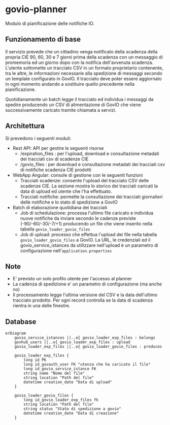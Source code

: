 # govio-planner

Modulo di pianificazione delle notifiche IO.

## Funzionamento di base

Il servizio prevede che un cittadino venga notificato della scadenza della propria CIE 90, 60, 30 e 7 giorni prima della scadenza con un messaggio di promemoria ed un giorno dopo con la notifica dell'avvenuta scadenza. L'utente sottomette un tracciato CSV in un formato proprietario contenente, tra le altre, le informazioni necessarie alla spedizione di messaggi secondo un template configurato in GovIO. Il tracciato deve poter essere aggiornato in ogni momento andando a sostituire quello precedente nella pianificazione.

Quotidianamente un batch legge il tracciato ed individua i messaggi da spedire producendo un CSV di alimentazione di GovIO che viene successivamente caricato tramite chiamata a servizi.

## Architettura

Si prevedono i seguenti moduli:


- Rest API: API per gestire le seguenti risorse
  - /expiration_files : per l'upload, download e consultazione metadati dei tracciati csv di scadenze CIE
  - /govio_files : per download e consultazione metadati dei tracciati csv di notifiche scadenza CIE prodotti
- WebApp Angular: console di gestione con le seguenti funzioni
  - Tracciati scadenze: consente l'upload del tracciato CSV delle scadenze CIE. La sezione mostra lo storico dei tracciati caricati  la data di upload ed utente che l'ha effettuato.
  - Tracciati notifiche: permette la consultazione dei tracciati giornalieri delle notifiche e lo stato di spedizione a GovIO
- Batch di elaborazione quotidiana dei tracciati
  - Job di schedulazione: processa l'ultimo file caricato e individua nuove notifiche da inviare secondo le cadenze previste (-90/-60/-30/-7/+1) producendo un file che viene inserito nella tabella `govio_loader_govio_files`
  - Job di upload: processo che effettua l'upload dei file nella tabella `govio_loader_govio_files` a GovIO. La URL, le credenziali ed il govio_service_istances da utilizzare nell'upload è un parametro di configurazione nell'`application.properties`
 
## Note

- E' previsto un solo profilo utente per l'accesso al planner
- La cadenza di spedizione e' un parametro di configurazione (ma anche no)
- Il processamento legge l'ultima versione del CSV e la data dell'ultimo tracciato prodotto. Per ogni record controlla se la data di scadenza rientra in una delle finestre.

## Database

```mermaid
erDiagram
    govio_service_istances ||..o{ govio_loader_exp_files : belongs
    govhub_users ||..o{ govio_loader_exp_files : upload  
    govio_loader_exp_files ||..o{ govio_loader_govio_files : produces

    govio_loader_exp_files {
        long id PK
        long id_govauth_user FK "utenza che ha caricato il file" 
        long id_govio_service_istance FK
        string name "Nome del file"
        string location "Path del file"
        datetime creation_date "Data di upload"
    }

    govio_loader_govio_files {
        long id_govio_loader_exp_files fk
        string location "Path del file" 
        string status "Stato di spedizione a govio"
        datetime creation_date "Data di creazione"
    }

```
